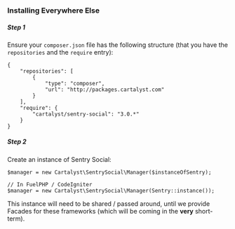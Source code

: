 ### Installing Everywhere Else

##### Step 1

Ensure your `composer.json` file has the following structure (that you have the `repositories` and the `require` entry):

	{
		"repositories": [
			{
				"type": "composer",
				"url": "http://packages.cartalyst.com"
			}
		],
		"require": {
			"cartalyst/sentry-social": "3.0.*"
		}
	}

##### Step 2

Create an instance of Sentry Social:

	$manager = new Cartalyst\SentrySocial\Manager($instanceOfSentry);
	
	// In FuelPHP / CodeIgniter
	$manager = new Cartalyst\SentrySocial\Manager(Sentry::instance());

This instance will need to be shared / passed around, until we provide Facades for these frameworks (which will be coming in the **very** short-term).
